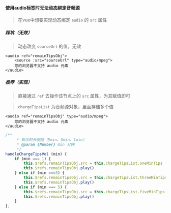 #### 使用audio标签时无法动态绑定音频源

> 在vue中想要实现动态绑定 `audio` 的 `src` 属性

##### 踩坑（无效）

> 动态改变 `sourceUrl` 的值，无效

```vue
<audio ref="remainTipsObj">
    <source :src="sourceUrl" type="audio/mpeg">
    您的浏览器不支持 audio 元素
</audio>
```

##### 推荐（实现）

> 直接通过 `ref` 去操作该节点上的 `src` 属性，为其赋值即可

> `chargeTipsList` 为音频源对象，里面存储多个值

```vue
<audio ref="remainTipsObj" type="audio/mpeg">
    您的浏览器不支持 audio 元素
</audio>
```

```js
/**
     * 剩余时长提醒（5min、3min、1min）
     * @param {Number} min 分钟
     */
handleChargeTipsVol (min) {
    if (min === 1) {
        this.$refs.remainTipsObj.src = this.chargeTipsList.oneMinTips
        this.$refs.remainTipsObj.play()
    } else if (min ===3) {
        this.$refs.remainTipsObj.src = this.chargeTipsList.threeMinTips
        this.$refs.remainTipsObj.play()
    } else if (min === 5) {
        this.$refs.remainTipsObj.src = this.chargeTipsList.fiveMinTips
        this.$refs.remainTipsObj.play()
    }
},
```

